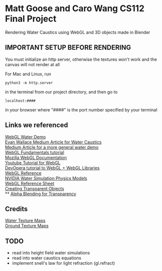 # Matt Goose and Caro Wang CS112 Final Project
Rendering Water Caustics using WebGL and 3D objects made in Blender  

## IMPORTANT SETUP BEFORE RENDERING
You must initialize an http server, otherwise the textures won't work and the canvas will not render at all  
  
For Mac and Linux, run  
  
```python3 -m http.server```  
  
in the terminal from our project directory, and then go to 
  
```localhost:####```  
  
in your browser where "####" is the port number specified by your terminal  

## Links we referenced 
[WebGL Water Demo](http://madebyevan.com/webgl-water) \
[Evan Wallace Medium Article for Water Caustics](https://medium.com/@evanwallace/rendering-realtime-caustics-in-webgl-2a99a29a0b2c) \
[Medium Article for a more general water demo](https://medium.com/@martinRenou/real-time-rendering-of-water-caustics-59cda1d74aa) \
[WebGL Fundamentals tutorial](https://webglfundamentals.org/webgl/lessons/webgl-fundamentals.html) \
[Mozilla WebGL Documentation](https://developer.mozilla.org/en-US/docs/Web/API/WebGL_API/Tutorial/Getting_started_with_WebGL) \
[Youtube Tutorial for WebGL](https://youtu.be/kB0ZVUrI4Aw) \
[DevOpera tutorial to WebGL + WebGL Libraries](https://dev.opera.com/articles/introduction-to-webgl-part-1/) \
[WebGL Reference](https://glmatrix.net/docs/module-mat4.html) \
[NVIDIA Water Simulation Physics Models](https://developer.nvidia.com/gpugems/gpugems/part-i-natural-effects/chapter-1-effective-water-simulation-physical-models) \
[WebGL Reference Sheet](https://www.khronos.org/files/webgl/webgl-reference-card-1_0.pdf) \
[Creating Transparent Objects](https://subscription.packtpub.com/book/game-development/9781849691727/6/ch06lvl1sec86/creating-transparent-objects) \
** [Alpha Blending for Transparency](http://learnwebgl.brown37.net/11_advanced_rendering/alpha_blending.html)



## Credits
[Water Texture Maps](https://3dtextures.me/2017/12/28/water-001/) \
[Ground Texture Maps](https://3dtextures.me/2017/12/26/portuguese-flooring-001/) 

## TODO
- read into height field water simulations
- read into water caustics equations
- implement snell's law for light refraction (gl.refract)

